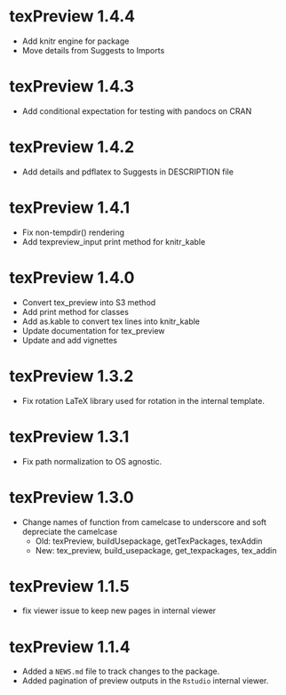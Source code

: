 # texPreview 1.4.4
* Add knitr engine for package
* Move details from Suggests to Imports

# texPreview 1.4.3
* Add conditional expectation for testing with pandocs on CRAN

# texPreview 1.4.2
* Add details and pdflatex to Suggests in DESCRIPTION file

# texPreview 1.4.1
* Fix non-tempdir() rendering
* Add texpreview_input print method for knitr_kable

# texPreview 1.4.0
* Convert tex_preview into S3 method
* Add print method for classes
* Add as.kable to convert tex lines into knitr_kable
* Update documentation for tex_preview
* Update and add vignettes

# texPreview 1.3.2
* Fix rotation LaTeX library used for rotation in the internal template.

# texPreview 1.3.1
* Fix path normalization to OS agnostic.

# texPreview 1.3.0

* Change names of function from camelcase to underscore and soft depreciate the camelcase
  - Old: texPreview, buildUsepackage, getTexPackages, texAddin
  - New: tex_preview, build_usepackage, get_texpackages, tex_addin

# texPreview 1.1.5

* fix viewer issue to keep new pages in internal viewer


# texPreview 1.1.4

* Added a `NEWS.md` file to track changes to the package.
* Added pagination of preview outputs in the `Rstudio` internal viewer.

